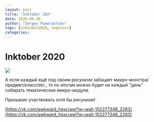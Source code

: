 ```yaml
---
layout: post
title: "Inktober 202"
date: 2020-09-30
author: "Sergey Pomerantsev"
tags: [inktober2020, перепост]
categories:
---
```


# Inktober 2020

![](/images/_inktober20-0.jpg)

А если каждый ещё под своим рисунком забацает микро-монстра/предмет/класс/etc., то по итогам можно будет на каждый "день" собирать тематические микро-модули.

Призываю участвовать хотя бы рисунком!

[https://vk.com/awkward_hexcrawl?w=wall-152277348_2283](https://vk.com/awkward_hexcrawl?w=wall-152277348_2283)
